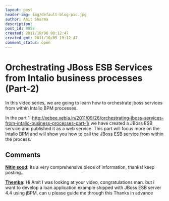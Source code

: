 ```yaml
---
layout: post
header-img: img/default-blog-pic.jpg
author: Amit Sharma
description: 
post_id: 9858
created: 2011/10/06 00:12:47
created_gmt: 2011/10/05 19:12:47
comment_status: open
---
```


# Orchestrating JBoss ESB Services from Intalio business processes (Part-2)

In this video series, we are going to learn how to orchestrate jboss services from within Intalio BPM processes.

In the part 1  <http://xebee.xebia.in/2011/09/26/orchestrating-jboss-services-from-intalio-business-processes-part-1/> we have created a JBoss ESB service and published it as a web service. This part will focus more on the Intalio BPM and will show you how to call the JBoss ESB service from within the process.

## Comments

**[Nitin sood](#6002 "2011-10-10 01:13:40"):** Its a very comprehensive piece of information, thanks! keep posting..

**[Themba](#7908 "2012-03-13 13:24:00"):** Hi Amit I was looking at your video, congratulations man. but i want to develop a loan application example shipped with JBoss ESB server 4.4 using jBPM. can u please guide me through this Thanks in advance

